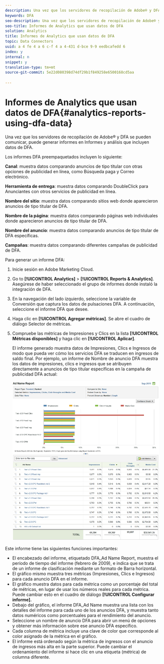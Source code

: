 ```yaml
---
description: Una vez que los servidores de recopilación de Adobe® y DFA se pueden comunicar, puede generar informes en Informes y análisis que incluyen datos de DFA.
keywords: DFA
seo-description: Una vez que los servidores de recopilación de Adobe® y DFA se pueden comunicar, puede generar informes en Informes y análisis que incluyen datos de DFA.
seo-title: Informes de Analytics que usan datos de DFA
solution: Analytics
title: Informes de Analytics que usan datos de DFA
topic: Data Connectors
uuid: a 4 fe 4 a 6 c-f 4 a 4-431 d-bce 9-9 eedbcafedd 6
index: y
internal: n
snippet: y
translation-type: tm+mt
source-git-commit: 5e22d080398d74df29b1f849258e6500168cd5aa

---
```



# Informes de Analytics que usan datos de DFA{#analytics-reports-using-dfa-data}

Una vez que los servidores de recopilación de Adobe® y DFA se pueden comunicar, puede generar informes en Informes y análisis que incluyen datos de DFA.

Los informes DFA preempaquetados incluyen lo siguiente:

**Canal**: muestra datos comparando anuncios de tipo titular con otras opciones de publicidad en línea, como Búsqueda paga y Correo electrónico.

**Herramienta de entrega**: muestra datos comparando DoubleClick para Anunciantes con otros servicios de publicidad en línea.

**Nombre del sitio**: muestra datos comparando sitios web donde aparecieron anuncios de tipo titular de DFA.

**Nombre de la página**: muestra datos comparando páginas web individuales donde aparecieron anuncios de tipo titular de DFA.

**Nombre del anuncio**: muestra datos comparando anuncios de tipo titular de DFA específicas.

**Campañas**: muestra datos comparando diferentes campañas de publicidad de DFA.

Para generar un informe DFA:

1. Inicie sesión en Adobe Marketing Cloud.
1. Go to **[!UICONTROL Analytics]** &gt; **[!UICONTROL Reports &amp; Analytics]**. Asegúrese de haber seleccionado el grupo de informes donde instaló la integración de DFA.

1. En la navegación del lado izquierdo, seleccione la variable de Conversión que captura los datos de pulsaciones DFA. A continuación, seleccione el informe DFA que desee.
1. Haga clic en **[!UICONTROL Agregar métricas]**. Se abre el cuadro de diálogo Selector de métricas.
1. Compruebe las métricas de Impresiones y Clics en la lista **[!UICONTROL Métricas disponibles]** y haga clic en **[!UICONTROL Aplicar]**.

   El informe generado muestra datos de Impresiones, Clics e Ingresos de modo que pueda ver cómo los servicios DFA se traducen en ingresos de saldo final.
Por ejemplo, un informe de Nombre de anuncio DFA muestra los datos de impresiones, clics e ingresos que se atribuyen directamente a anuncios de tipo titular específicas en la campaña de publicidad DFA actual:

   ![](assets/DFA_ad_name_report-sc15.png)

Este informe tiene las siguientes funciones importantes:

* El encabezado del informe, etiquetado DFA_Ad Name Report, muestra el período de tiempo del informe (febrero de 2009), e indica que se trata de un informe de clasificación mediante un formato de Barra horizontal.
* El gráfico mismo muestra tres métricas (Impresiones, Clics e Ingresos) para cada anuncio DFA en el informe.
* El gráfico muestra datos para cada métrica como un porcentaje del total de métricas, en lugar de usar los números reales para cada métrica. Puede cambiar esto en el cuadro de diálogo **[!UICONTROL Configurar informe].**
* Debajo del gráfico, el informe DFA_Ad Name muestra una lista con los detalles del informe para cada uno de los anuncios DFA, y muestra tanto datos numéricos como porcentuales para el rendimiento del anuncio.
* Seleccione un nombre de anuncio DFA para abrir un menú de opciones y obtener más información sobre ese anuncio DFA específico.
* Cada columna de métrica incluye una clave de color que corresponde al color asignado de la métrica en el gráfico.
* El informe está ordenado según la métrica de ingresos con el anuncio de ingresos más alta en la parte superior. Puede cambiar el ordenamiento del informe si hace clic en una etiqueta (métrica) de columna diferente.

